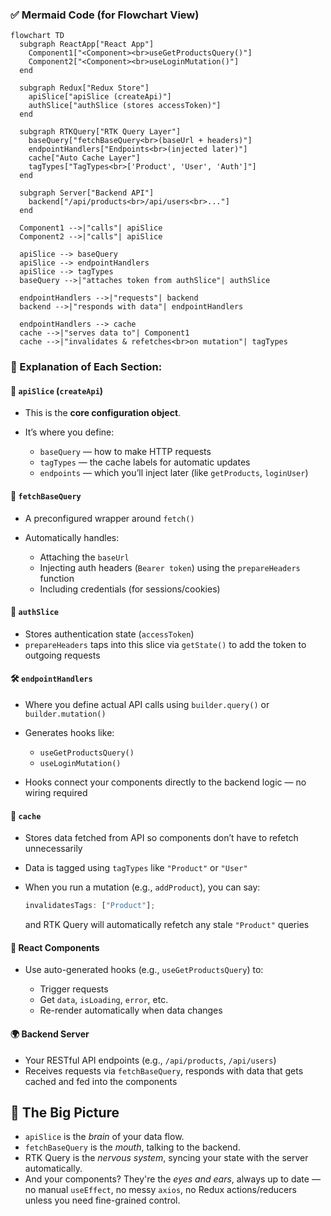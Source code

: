 ### ✅ Mermaid Code (for Flowchart View)

```mermaid
flowchart TD
  subgraph ReactApp["React App"]
    Component1["<Component><br>useGetProductsQuery()"]
    Component2["<Component><br>useLoginMutation()"]
  end

  subgraph Redux["Redux Store"]
    apiSlice["apiSlice (createApi)"]
    authSlice["authSlice (stores accessToken)"]
  end

  subgraph RTKQuery["RTK Query Layer"]
    baseQuery["fetchBaseQuery<br>(baseUrl + headers)"]
    endpointHandlers["Endpoints<br>(injected later)"]
    cache["Auto Cache Layer"]
    tagTypes["TagTypes<br>['Product', 'User', 'Auth']"]
  end

  subgraph Server["Backend API"]
    backend["/api/products<br>/api/users<br>..."]
  end

  Component1 -->|"calls"| apiSlice
  Component2 -->|"calls"| apiSlice

  apiSlice --> baseQuery
  apiSlice --> endpointHandlers
  apiSlice --> tagTypes
  baseQuery -->|"attaches token from authSlice"| authSlice

  endpointHandlers -->|"requests"| backend
  backend -->|"responds with data"| endpointHandlers

  endpointHandlers --> cache
  cache -->|"serves data to"| Component1
  cache -->|"invalidates & refetches<br>on mutation"| tagTypes
```

### 🧠 Explanation of Each Section:

#### 🧩 `apiSlice` (`createApi`)

- This is the **core configuration object**.
- It’s where you define:

  - `baseQuery` — how to make HTTP requests
  - `tagTypes` — the cache labels for automatic updates
  - `endpoints` — which you’ll inject later (like `getProducts`, `loginUser`)

#### 🧵 `fetchBaseQuery`

- A preconfigured wrapper around `fetch()`
- Automatically handles:

  - Attaching the `baseUrl`
  - Injecting auth headers (`Bearer token`) using the `prepareHeaders` function
  - Including credentials (for sessions/cookies)

#### 🧠 `authSlice`

- Stores authentication state (`accessToken`)
- `prepareHeaders` taps into this slice via `getState()` to add the token to outgoing requests

#### 🛠 `endpointHandlers`

- Where you define actual API calls using `builder.query()` or `builder.mutation()`
- Generates hooks like:

  - `useGetProductsQuery()`
  - `useLoginMutation()`

- Hooks connect your components directly to the backend logic — no wiring required

#### 🧺 `cache`

- Stores data fetched from API so components don’t have to refetch unnecessarily
- Data is tagged using `tagTypes` like `"Product"` or `"User"`
- When you run a mutation (e.g., `addProduct`), you can say:

  ```js
  invalidatesTags: ["Product"];
  ```

  and RTK Query will automatically refetch any stale `"Product"` queries

#### 💬 React Components

- Use auto-generated hooks (e.g., `useGetProductsQuery`) to:

  - Trigger requests
  - Get `data`, `isLoading`, `error`, etc.
  - Re-render automatically when data changes

#### 🌍 Backend Server

- Your RESTful API endpoints (e.g., `/api/products`, `/api/users`)
- Receives requests via `fetchBaseQuery`, responds with data that gets cached and fed into the components

## 🧠 The Big Picture

- `apiSlice` is the _brain_ of your data flow.
- `fetchBaseQuery` is the _mouth_, talking to the backend.
- RTK Query is the _nervous system_, syncing your state with the server automatically.
- And your components? They're the _eyes and ears_, always up to date — no manual `useEffect`, no messy `axios`, no Redux actions/reducers unless you need fine-grained control.
